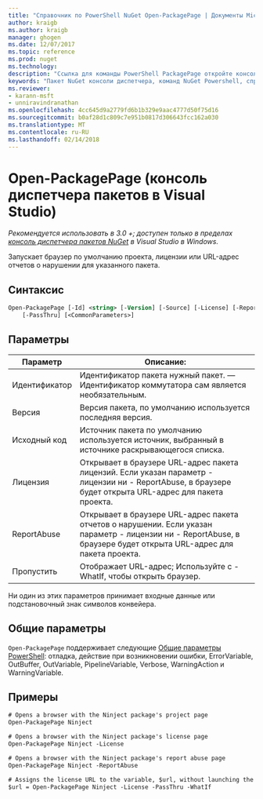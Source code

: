 ```yaml
---
title: "Справочник по PowerShell NuGet Open-PackagePage | Документы Microsoft"
author: kraigb
ms.author: kraigb
manager: ghogen
ms.date: 12/07/2017
ms.topic: reference
ms.prod: nuget
ms.technology: 
description: "Ссылка для команды PowerShell PackagePage откройте консоль диспетчера пакетов NuGet в Visual Studio."
keywords: "Пакет NuGet консоли диспетчера, команд NuGet Powershell, справочник по NuGet Powershell, откройте PackagePage"
ms.reviewer:
- karann-msft
- unniravindranathan
ms.openlocfilehash: 4cc645d9a2779fd6b1b329e9aac4777d50f75d16
ms.sourcegitcommit: b0af28d1c809c7e951b0817d306643fcc162a030
ms.translationtype: MT
ms.contentlocale: ru-RU
ms.lasthandoff: 02/14/2018
---
```

# <a name="open-packagepage-package-manager-console-in-visual-studio"></a>Open-PackagePage (консоль диспетчера пакетов в Visual Studio)

*Рекомендуется использовать в 3.0 +; доступен только в пределах [консоль диспетчера пакетов NuGet](package-manager-console.md) в Visual Studio в Windows.*

Запускает браузер по умолчанию проекта, лицензии или URL-адрес отчетов о нарушении для указанного пакета.

## <a name="syntax"></a>Синтаксис

```ps
Open-PackagePage [-Id] <string> [-Version] [-Source] [-License] [-ReportAbuse]
    [-PassThru] [<CommonParameters>]
```

## <a name="parameters"></a>Параметры

| Параметр | Описание: |
| --- | --- |
| Идентификатор | Идентификатор пакета нужный пакет. — Идентификатор коммутатора сам является необязательным. |
| Версия | Версия пакета, по умолчанию используется последняя версия. |
| Исходный код | Источник пакета по умолчанию используется источник, выбранный в источнике раскрывающегося списка. |
| Лицензия | Открывает в браузере URL-адрес пакета лицензий. Если указан параметр - лицензии ни - ReportAbuse, в браузере будет открыта URL-адрес для пакета проекта. |
| ReportAbuse | Открывает в браузере URL-адрес пакета отчетов о нарушении. Если указан параметр - лицензии ни - ReportAbuse, в браузере будет открыта URL-адрес для пакета проекта. |
| Пропустить | Отображает URL-адрес; Используйте с - WhatIf, чтобы открыть браузер. |

Ни один из этих параметров принимает входные данные или подстановочный знак символов конвейера.

## <a name="common-parameters"></a>Общие параметры

`Open-PackagePage` поддерживает следующие [Общие параметры PowerShell](http://go.microsoft.com/fwlink/?LinkID=113216): отладка, действие при возникновении ошибки, ErrorVariable, OutBuffer, OutVariable, PipelineVariable, Verbose, WarningAction и WarningVariable.

## <a name="examples"></a>Примеры

```ps
# Opens a browser with the Ninject package's project page
Open-PackagePage Ninject

# Opens a browser with the Ninject package's license page
Open-PackagePage Ninject -License

# Opens a browser with the Ninject package's report abuse page  
Open-PackagePage Ninject -ReportAbuse

# Assigns the license URL to the variable, $url, without launching the browser
$url = Open-PackagePage Ninject -License -PassThru -WhatIf
```